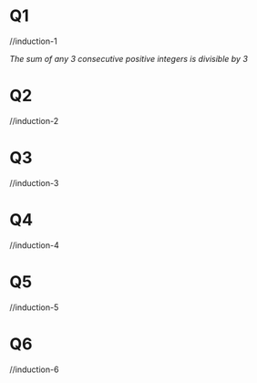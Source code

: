 
# Q1
//induction-1

_The sum of any 3 consecutive positive integers is divisible by 3_

# Q2
//induction-2

# Q3
//induction-3

# Q4
//induction-4

# Q5
//induction-5

# Q6
//induction-6

